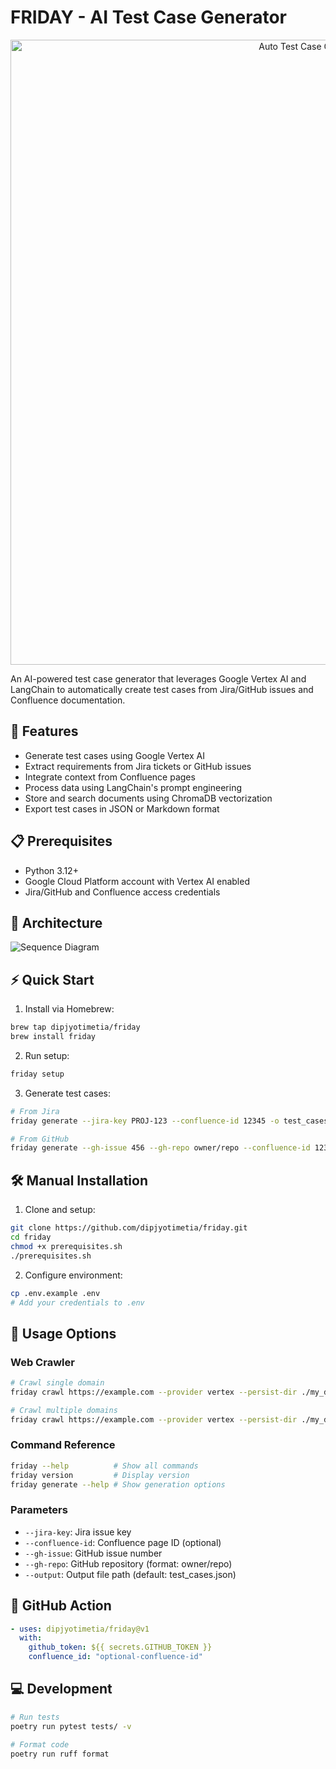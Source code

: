 # FRIDAY - AI Test Case Generator

<p align="center">
  <img src="docs/images/banner.svg" alt="Auto Test Case Generator Banner" width="1000">
</p>

An AI-powered test case generator that leverages Google Vertex AI and LangChain to automatically create test cases from Jira/GitHub issues and Confluence documentation.

## 🚀 Features

- Generate test cases using Google Vertex AI
- Extract requirements from Jira tickets or GitHub issues 
- Integrate context from Confluence pages
- Process data using LangChain's prompt engineering
- Store and search documents using ChromaDB vectorization
- Export test cases in JSON or Markdown format

## 📋 Prerequisites

- Python 3.12+
- Google Cloud Platform account with Vertex AI enabled
- Jira/GitHub and Confluence access credentials

## 🔄 Architecture

![Sequence Diagram](docs/images/sequence.png)

## ⚡️ Quick Start

1. Install via Homebrew:
```bash
brew tap dipjyotimetia/friday
brew install friday
```

2. Run setup:
```bash 
friday setup
```

3. Generate test cases:
```bash
# From Jira
friday generate --jira-key PROJ-123 --confluence-id 12345 -o test_cases.md

# From GitHub
friday generate --gh-issue 456 --gh-repo owner/repo --confluence-id 12345 -o test_cases.md
```

## 🛠 Manual Installation

1. Clone and setup:
```bash
git clone https://github.com/dipjyotimetia/friday.git
cd friday
chmod +x prerequisites.sh
./prerequisites.sh
```

2. Configure environment:
```bash
cp .env.example .env
# Add your credentials to .env
```

## 📖 Usage Options

### Web Crawler
```bash
# Crawl single domain
friday crawl https://example.com --provider vertex --persist-dir ./my_data/chroma --max-pages 5

# Crawl multiple domains
friday crawl https://example.com --provider vertex --persist-dir ./my_data/chroma --max-pages 10 --same-domain false
```

### Command Reference
```bash
friday --help          # Show all commands
friday version         # Display version
friday generate --help # Show generation options
```

### Parameters
- `--jira-key`: Jira issue key
- `--confluence-id`: Confluence page ID (optional)
- `--gh-issue`: GitHub issue number
- `--gh-repo`: GitHub repository (format: owner/repo)
- `--output`: Output file path (default: test_cases.json)

## 🔧 GitHub Action

```yaml
- uses: dipjyotimetia/friday@v1
  with:
    github_token: ${{ secrets.GITHUB_TOKEN }}
    confluence_id: "optional-confluence-id"
```

## 💻 Development

```bash
# Run tests
poetry run pytest tests/ -v

# Format code
poetry run ruff format
```
